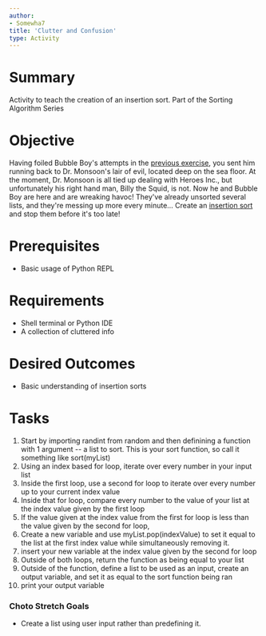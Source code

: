 ```yaml
---
author:
- Somewha7
title: 'Clutter and Confusion'
type: Activity
---
```


Summary
=======

Activity to teach the creation of an insertion sort. Part of the Sorting Algorithm Series

Objective
=========

Having foiled Bubble Boy's attempts in the [previous exercise](https://github.com/junior-devleague/data-dissaray), you sent him running back to Dr. Monsoon's lair of evil, located deep on the sea floor. At the moment, Dr. Monsoon is all tied up dealing with Heroes Inc., but unfortunately his right hand man, Billy the Squid, is not. Now he and Bubble Boy are here and are wreaking havoc! They've already unsorted several lists, and they're messing up more every minute... Create an [insertion sort](https://en.wikipedia.org/wiki/Insertion_sort) and stop them before it's too late!

Prerequisites
=============

-   Basic usage of Python REPL


Requirements
============

-   Shell terminal or Python IDE
-   A collection of cluttered info

Desired Outcomes
================

-   Basic understanding of insertion sorts

Tasks
=====

1.   Start by importing randint from random and then definining a function with 1 argument -- a list to sort. This is your sort function, so call it something like sort(myList)
2.   Using an index based for loop, iterate over every number in your input list
3.   Inside the first loop, use a second for loop to iterate over every number up to your current index value
4.   Inside that for loop, compare every number to the value of your list at the index value given by the first loop
5.   If the value given at the index value from the first for loop is less than the value given by the second for loop,
6.   Create a new variable and use myList.pop(indexValue) to set it equal to the list at the first index value while simultaneously removing it.
7.   insert your new variable at the index value given by the second for loop
8.   Outside of both loops, return the function as being equal to your list
9.   Outside of the function, define a list to be used as an input, create an output variable, and set it as equal to the sort function being ran
10.   print your output variable

### Choto Stretch Goals
-   Create a list using user input rather than predefining it.
